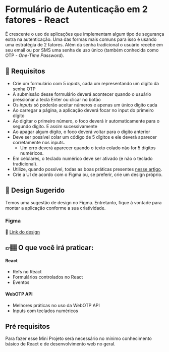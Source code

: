 # Formulário de Autenticação em 2 fatores - React

É crescente o uso de aplicações que implementam algum tipo de segurança extra na autenticação. Uma das formas mais comuns para isso é usando uma estratégia de 2 fatores. Além da senha tradicional o usuário recebe em seu email ou por SMS uma senha de uso único (também conhecida como OTP - *One-Time Password*).

## 🔨 Requisitos

- Crie um formulário com 5 _inputs_, cada um representando um digito da senha OTP
- A submissão desse formulário deverá acontecer quando o usuário pressionar a tecla Enter ou clicar no botão
- Os _inputs_ só poderão aceitar números e apenas um único dígito cada
- Ao carregar a página, a aplicação deverá focar no input do primeiro dígito
- Ao digitar o primeiro número, o foco deverá ir automaticamente para o segundo dígito. E assim sucessivamente
- Ao apagar algum dígito, o foco deverá voltar para o dígito anterior
- Deve ser possível colar um código de 5 dígitos e ele deverá aparecer corretamente nos inputs.
  - Um erro deverá aparecer quando o texto colado não for 5 dígitos numéricos. 
- Em celulares, o teclado numérico deve ser ativado (e não o teclado tradicional).
- Utilize, quando possível, todas as boas práticas presentes [nesse artigo](https://developer.chrome.com/docs/identity/web-apis/web-otp?hl=pt-br).  
- Crie a UI de acordo com o Figma ou, se preferir, crie um design próprio. 

## 🎨 Design Sugerido

Temos uma sugestão de design no Figma. Entretanto, fique à vontade para montar a aplicação conforme a sua criatividade.

### Figma

🔗 [Link do design](https://www.figma.com/community/file/1344076293376163434/mini-projeto-formulario-de-autenticacao-em-2-fatores-otp)

## 👉🏽 O que você irá praticar:

#### React

- Refs no React
- Formulários controlados no React
- Eventos

#### WebOTP API

- Melhores práticas no uso da WebOTP API
- Inputs com teclados numéricos


## Pré requisitos

Para fazer esse Mini Projeto será necessário no mínimo conhecimento básico de React e de desenvolvimento web no geral.
